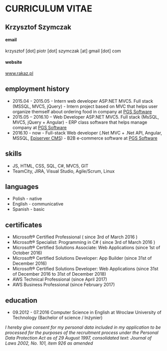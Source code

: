 # CURRICULUM VITAE

## Krzysztof Szymczak
#### email
krzysztof [dot] piotr [dot] szymczak [at] gmail [dot] com
#### website
www.rakaz.pl

## employment history
* 2015.04 - 2015.05 - Intern web developer ASP.NET MVC5. Full stack (MSSQL, MVC5, jQuery) - Intern project based on MVC that helps user organize themself about ordering food in company at [PGS Software](https://www.pgs-soft.com/)
* 2015.05 – 2016.10 – Web Developer ASP.NET MVC5. Full stack (MsSQL, MVC5, jQuery + Angular) - ERP class software that helps manage company at [PGS Software](https://www.pgs-soft.com/)
* 2016.10 - now - Full-stack Web developer (.Net MVC + .Net API, Angular, MSSQL, [Episerver CMS](http://www.episerver.com/)) - B2B e-commerce software at [PGS Software](https://www.pgs-soft.com/)

## skills
* JS, HTML, CSS, SQL, C#, MVC5, GIT
* TeamCity, JIRA, Visual Studio, Agile/Scrum, Linux

## languages
* Polish - native
* English - communicative
* Spanish - basic

## certificates
* Microsoft® Certified Professional ( since 3rd of March 2016 )
* Microsoft® Specialist: Programming in C# ( since 3rd of March 2016 )
* Microsoft® Certified Solutions Associate: Web Applications (since 1st of October 2016)
* Microsoft® Certified Solutions Developer: App Builder (since 31st of December 2016)
* Microsoft® Certified Solutions Developer: Web Applications (since 31st of December 2016 to 31st of December 2018)
* AWS Technical Professional (since April 2017)
* AWS Business Professional (since February 2017)

## education
* 09.2012 - 07.2016 Computer Science in English at Wroclaw University of Technology (Bachelor of science / Inżynier)

*I hereby give consent for my personal data included in my application to be processed for the purposes of the recruitment process under the Personal Data Protection Act as of 29 August 1997, consolidated text: Journal of Laws 2002, No. 101, item 926 as amended*
